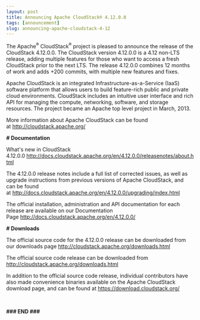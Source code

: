```yaml
---
layout: post
title: Announcing Apache CloudStack® 4.12.0.0
tags: [announcement]
slug: announcing-apache-cloudstack-4-12
---
```

<p>The Apache<sup>®</sup> CloudStack<sup>®</sup> project is pleased to announce the release of the CloudStack 4.12.0.0. The CloudStack version 4.12.0.0 is a 4.12 non-LTS release, adding multiple features for those who want to access a fresh CloudStack prior to the next LTS. The release 4.12.0.0 combines 12 months of work and adds +200 commits, with multiple new features and fixes.</p>

<!-- truncate -->

  <p>Apache CloudStack is an integrated Infrastructure-as-a-Service (IaaS) software platform that allows users to build feature-rich public and private cloud environments. CloudStack includes an intuitive user interface and rich API for managing the compute, networking, software, and storage resources. The project became an Apache top level project in March, 2013.</p> 
  <p>More information about Apache CloudStack can be found at&nbsp;<a href="http://cloudstack.apache.org/">http://cloudstack.apache.org/</a><br /><strong></strong></p> 
  <p> </p> 
  <p><strong># Documentation</strong></p> 
  <p>What's new in CloudStack 4.12.0.0&nbsp;<a href="http://docs.cloudstack.apache.org/en/4.12.0.0/releasenotes/about.html">http://docs.cloudstack.apache.org/en/4.12.0.0/releasenotes/about.html</a></p> 
  <p>The 4.12.0.0 release notes include a full list of corrected issues, as well as upgrade instructions from previous versions of Apache CloudStack, and can be found at&nbsp;<a href="http://docs.cloudstack.apache.org/en/4.12.0.0/upgrading/index.html">http://docs.cloudstack.apache.org/en/4.12.0.0/upgrading/index.html</a></p> 
  <p>The official installation, administration and API documentation for each release are available on our Documentation Page&nbsp;<a href="http://docs.cloudstack.apache.org/en/4.12.0.0/">http://docs.cloudstack.apache.org/en/4.12.0.0/</a></p> 
  <p><strong># Downloads</strong></p> 
  <p>The official source code for the 4.12.0.0 release can be downloaded from our downloads page <a href="http://cloudstack.apache.org/downloads.html">http://cloudstack.apache.org/downloads.html</a></p> 
  <p>The official source code release can be downloaded from <a href="http://cloudstack.apache.org/downloads.html">http://cloudstack.apache.org/downloads.html</a></p> 
  <p>In addition to the official source code release, individual contributors have also made convenience binaries available on the Apache CloudStack download page, and can be found at&nbsp;<a href="https://download.cloudstack.org/">https://download.cloudstack.org/</a></p> 
  <p><br /></p> 
  <p><strong>### END ### </strong></p>
